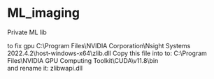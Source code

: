 # ML_imaging
Private ML lib

to fix gpu
C:\Program Files\NVIDIA Corporation\Nsight Systems 2022.4.2\host-windows-x64\zlib.dll
Copy this file into to:
C:\Program Files\NVIDIA GPU Computing Toolkit\CUDA\v11.8\bin\
and rename it:
zlibwapi.dll

